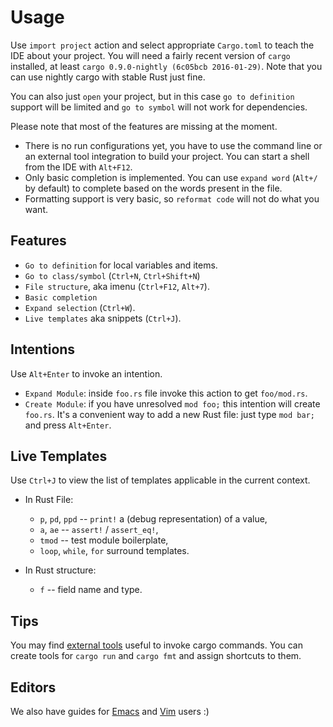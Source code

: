 # Usage

Use `import project` action and select appropriate `Cargo.toml` to teach the IDE
about your project. You will need a fairly recent version of `cargo` installed,
at least `cargo 0.9.0-nightly (6c05bcb 2016-01-29)`. Note that you can use
nightly cargo with stable Rust just fine.

You can also just `open` your project, but in this case `go to definition`
support will be limited and `go to symbol` will not work for dependencies.


Please note that most of the features are missing at the moment.

* There is no run configurations yet, you have to use the command line or an
  external tool integration to build your project. You can start a shell from
  the IDE with `Alt+F12`.
* Only basic completion is implemented. You can use `expand word` (`Alt+/` by
  default) to complete based on the words present in the file.
* Formatting support is very basic, so `reformat code` will not do what you
  want.


## Features

* `Go to definition` for local variables and items.
* `Go to class/symbol` (`Ctrl+N`, `Ctrl+Shift+N`)
* `File structure`, aka imenu (`Ctrl+F12`, `Alt+7`).
* `Basic completion`
* `Expand selection` (`Ctrl+W`).
* `Live templates` aka snippets (`Ctrl+J`).

## Intentions

Use `Alt+Enter` to invoke an intention.

* `Expand Module`: inside `foo.rs` file invoke this action to get `foo/mod.rs`.
* `Create Module`: if you have unresolved `mod foo;` this intention will create
  `foo.rs`. It's a convenient way to add a new Rust file: just type `mod bar;` and
  press `Alt+Enter`.

## Live Templates

Use `Ctrl+J` to view the list of templates applicable in the current context.

* In Rust File:
  - `p`, `pd`, `ppd` -- `print!` a (debug representation) of a value,
  - `a`, `ae` -- `assert!` / `assert_eq!`,
  - `tmod` -- test module boilerplate,
  - `loop`, `while`, `for` surround templates.

* In Rust structure:
  - `f` -- field name and type.

## Tips

You may find [external tools](https://www.jetbrains.com/idea/help/external-tools.html)
useful to invoke cargo commands. You can create tools for `cargo run` and `cargo fmt`
and assign shortcuts to them.

## Editors

We also have guides for [Emacs](Emacs.md) and [Vim](Vim.md) users :)
